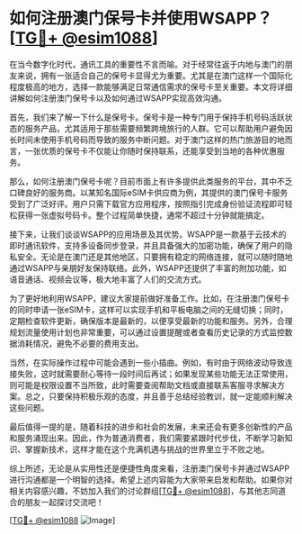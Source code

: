 # 如何注册澳门保号卡并使用WSAPP？[[TG💪+ @esim1088](https://t.me/s/esim1088)]

在当今数字化时代，通讯工具的重要性不言而喻。对于经常往返于内地与澳门的朋友来说，拥有一张适合自己的保号卡显得尤为重要。尤其是在澳门这样一个国际化程度极高的地方，选择一款能够满足日常通信需求的保号卡至关重要。本文将详细讲解如何注册澳门保号卡以及如何通过WSAPP实现高效沟通。

首先，我们来了解一下什么是保号卡。保号卡是一种专门用于保持手机号码活跃状态的服务产品，尤其适用于那些需要频繁跨境旅行的人群。它可以帮助用户避免因长时间未使用手机号码而导致的服务中断问题。对于澳门这样的热门旅游目的地而言，一张优质的保号卡不仅能让你随时保持联系，还能享受到当地的各种优惠服务。

那么，如何注册澳门保号卡呢？目前市面上有许多提供此类服务的平台，其中不乏口碑良好的服务商。以某知名国际eSIM卡供应商为例，其提供的澳门保号卡服务受到了广泛好评。用户只需下载官方应用程序，按照指引完成身份验证流程即可轻松获得一张虚拟号码卡。整个过程简单快捷，通常不超过十分钟就能搞定。

接下来，让我们谈谈WSAPP的应用场景及其优势。WSAPP是一款基于云技术的即时通讯软件，支持多设备同步登录，并且具备强大的加密功能，确保了用户的隐私安全。无论是在澳门还是其他地区，只要拥有稳定的网络连接，就可以随时随地通过WSAPP与亲朋好友保持联络。此外，WSAPP还提供了丰富的附加功能，如语音通话、视频会议等，极大地丰富了人们的交流方式。

为了更好地利用WSAPP，建议大家提前做好准备工作。比如，在注册澳门保号卡的同时申请一张eSIM卡，这样可以实现手机和平板电脑之间的无缝切换；同时，定期检查软件更新，确保版本是最新的，以便享受最新的功能和服务。另外，合理规划流量使用计划也非常重要，可以通过设置提醒或者查看历史记录的方式监控数据消耗情况，避免不必要的费用支出。

当然，在实际操作过程中可能会遇到一些小插曲。例如，有时由于网络波动导致连接失败，这时就需要耐心等待一段时间后再试；如果发现某些功能无法正常使用，则可能是权限设置不当所致，此时需要查阅帮助文档或直接联系客服寻求解决方案。总之，只要保持积极乐观的态度，并且善于总结经验教训，就一定能顺利解决这些问题。

最后值得一提的是，随着科技的进步和社会的发展，未来还会有更多创新性的产品和服务涌现出来。因此，作为普通消费者，我们需要紧跟时代步伐，不断学习新知识、掌握新技术，这样才能在这个充满机遇与挑战的世界里立于不败之地。

综上所述，无论是从实用性还是便捷性角度来看，注册澳门保号卡并通过WSAPP进行沟通都是一个明智的选择。希望上述内容能为大家带来启发和帮助。如果你对相关内容感兴趣，不妨加入我们的讨论群组[[TG💪+ @esim1088](https://t.me/s/esim1088)]，与其他志同道合的朋友一起探讨交流吧！

[[TG💪+ @esim1088](https://t.me/s/esim1088) ![Image](https://i.postimg.cc/4NQfJmqS/Snipaste-2025-05-13-00-14-12.png)]